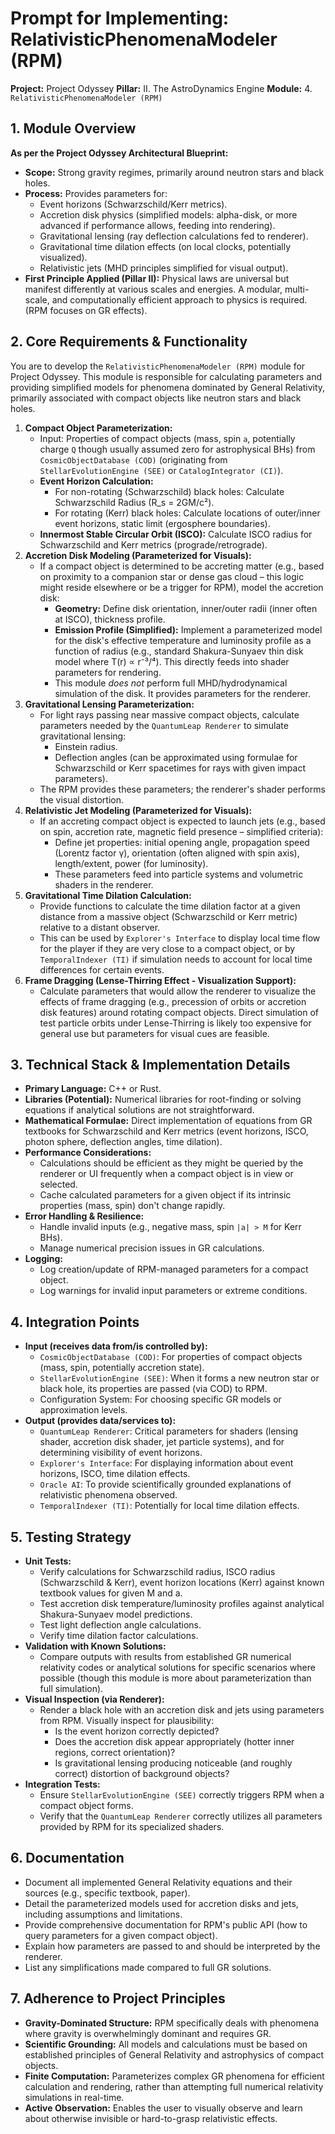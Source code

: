 # Prompt for Implementing: RelativisticPhenomenaModeler (RPM)

**Project:** Project Odyssey
**Pillar:** II. The AstroDynamics Engine
**Module:** 4. `RelativisticPhenomenaModeler (RPM)`

## 1. Module Overview

**As per the Project Odyssey Architectural Blueprint:**

* **Scope:** Strong gravity regimes, primarily around neutron stars and black holes.
* **Process:** Provides parameters for:
    * Event horizons (Schwarzschild/Kerr metrics).
    * Accretion disk physics (simplified models: alpha-disk, or more advanced if performance allows, feeding into rendering).
    * Gravitational lensing (ray deflection calculations fed to renderer).
    * Gravitational time dilation effects (on local clocks, potentially visualized).
    * Relativistic jets (MHD principles simplified for visual output).
* **First Principle Applied (Pillar II):** Physical laws are universal but manifest differently at various scales and energies. A modular, multi-scale, and computationally efficient approach to physics is required. (RPM focuses on GR effects).

## 2. Core Requirements & Functionality

You are to develop the `RelativisticPhenomenaModeler (RPM)` module for Project Odyssey. This module is responsible for calculating parameters and providing simplified models for phenomena dominated by General Relativity, primarily associated with compact objects like neutron stars and black holes.

1.  **Compact Object Parameterization:**
    * Input: Properties of compact objects (mass, spin `a`, potentially charge `Q` though usually assumed zero for astrophysical BHs) from `CosmicObjectDatabase (COD)` (originating from `StellarEvolutionEngine (SEE)` or `CatalogIntegrator (CI)`).
    * **Event Horizon Calculation:**
        * For non-rotating (Schwarzschild) black holes: Calculate Schwarzschild Radius (R\_s = 2GM/c²).
        * For rotating (Kerr) black holes: Calculate locations of outer/inner event horizons, static limit (ergosphere boundaries).
    * **Innermost Stable Circular Orbit (ISCO):** Calculate ISCO radius for Schwarzschild and Kerr metrics (prograde/retrograde).
2.  **Accretion Disk Modeling (Parameterized for Visuals):**
    * If a compact object is determined to be accreting matter (e.g., based on proximity to a companion star or dense gas cloud – this logic might reside elsewhere or be a trigger for RPM), model the accretion disk:
        * **Geometry:** Define disk orientation, inner/outer radii (inner often at ISCO), thickness profile.
        * **Emission Profile (Simplified):** Implement a parameterized model for the disk's effective temperature and luminosity profile as a function of radius (e.g., standard Shakura-Sunyaev thin disk model where T(r) ∝ r⁻³/⁴). This directly feeds into shader parameters for rendering.
        * This module *does not* perform full MHD/hydrodynamical simulation of the disk. It provides parameters for the renderer.
3.  **Gravitational Lensing Parameterization:**
    * For light rays passing near massive compact objects, calculate parameters needed by the `QuantumLeap Renderer` to simulate gravitational lensing:
        * Einstein radius.
        * Deflection angles (can be approximated using formulae for Schwarzschild or Kerr spacetimes for rays with given impact parameters).
    * The RPM provides these parameters; the renderer's shader performs the visual distortion.
4.  **Relativistic Jet Modeling (Parameterized for Visuals):**
    * If an accreting compact object is expected to launch jets (e.g., based on spin, accretion rate, magnetic field presence – simplified criteria):
        * Define jet properties: initial opening angle, propagation speed (Lorentz factor γ), orientation (often aligned with spin axis), length/extent, power (for luminosity).
        * These parameters feed into particle systems and volumetric shaders in the renderer.
5.  **Gravitational Time Dilation Calculation:**
    * Provide functions to calculate the time dilation factor at a given distance from a massive object (Schwarzschild or Kerr metric) relative to a distant observer.
    * This can be used by `Explorer's Interface` to display local time flow for the player if they are very close to a compact object, or by `TemporalIndexer (TI)` if simulation needs to account for local time differences for certain events.
6.  **Frame Dragging (Lense-Thirring Effect - Visualization Support):**
    * Calculate parameters that would allow the renderer to visualize the effects of frame dragging (e.g., precession of orbits or accretion disk features) around rotating compact objects. Direct simulation of test particle orbits under Lense-Thirring is likely too expensive for general use but parameters for visual cues are feasible.

## 3. Technical Stack & Implementation Details

* **Primary Language:** C++ or Rust.
* **Libraries (Potential):** Numerical libraries for root-finding or solving equations if analytical solutions are not straightforward.
* **Mathematical Formulae:** Direct implementation of equations from GR textbooks for Schwarzschild and Kerr metrics (event horizons, ISCO, photon sphere, deflection angles, time dilation).
* **Performance Considerations:**
    * Calculations should be efficient as they might be queried by the renderer or UI frequently when a compact object is in view or selected.
    * Cache calculated parameters for a given object if its intrinsic properties (mass, spin) don't change rapidly.
* **Error Handling & Resilience:**
    * Handle invalid inputs (e.g., negative mass, spin `|a| > M` for Kerr BHs).
    * Manage numerical precision issues in GR calculations.
* **Logging:**
    * Log creation/update of RPM-managed parameters for a compact object.
    * Log warnings for invalid input parameters or extreme conditions.

## 4. Integration Points

* **Input (receives data from/is controlled by):**
    * `CosmicObjectDatabase (COD)`: For properties of compact objects (mass, spin, potentially accretion state).
    * `StellarEvolutionEngine (SEE)`: When it forms a new neutron star or black hole, its properties are passed (via COD) to RPM.
    * Configuration System: For choosing specific GR models or approximation levels.
* **Output (provides data/services to):**
    * `QuantumLeap Renderer`: Critical parameters for shaders (lensing shader, accretion disk shader, jet particle systems), and for determining visibility of event horizons.
    * `Explorer's Interface`: For displaying information about event horizons, ISCO, time dilation effects.
    * `Oracle AI`: To provide scientifically grounded explanations of relativistic phenomena observed.
    * `TemporalIndexer (TI)`: Potentially for local time dilation effects.

## 5. Testing Strategy

* **Unit Tests:**
    * Verify calculations for Schwarzschild radius, ISCO radius (Schwarzschild & Kerr), event horizon locations (Kerr) against known textbook values for given M and a.
    * Test accretion disk temperature/luminosity profiles against analytical Shakura-Sunyaev model predictions.
    * Test light deflection angle calculations.
    * Verify time dilation factor calculations.
* **Validation with Known Solutions:**
    * Compare outputs with results from established GR numerical relativity codes or analytical solutions for specific scenarios where possible (though this module is more about parameterization than full simulation).
* **Visual Inspection (via Renderer):**
    * Render a black hole with an accretion disk and jets using parameters from RPM. Visually inspect for plausibility:
        * Is the event horizon correctly depicted?
        * Does the accretion disk appear appropriately (hotter inner regions, correct orientation)?
        * Is gravitational lensing producing noticeable (and roughly correct) distortion of background objects?
* **Integration Tests:**
    * Ensure `StellarEvolutionEngine (SEE)` correctly triggers RPM when a compact object forms.
    * Verify that the `QuantumLeap Renderer` correctly utilizes all parameters provided by RPM for its specialized shaders.

## 6. Documentation

* Document all implemented General Relativity equations and their sources (e.g., specific textbook, paper).
* Detail the parameterized models used for accretion disks and jets, including assumptions and limitations.
* Provide comprehensive documentation for RPM's public API (how to query parameters for a given compact object).
* Explain how parameters are passed to and should be interpreted by the renderer.
* List any simplifications made compared to full GR solutions.

## 7. Adherence to Project Principles

* **Gravity-Dominated Structure:** RPM specifically deals with phenomena where gravity is overwhelmingly dominant and requires GR.
* **Scientific Grounding:** All models and calculations must be based on established principles of General Relativity and astrophysics of compact objects.
* **Finite Computation:** Parameterizes complex GR phenomena for efficient calculation and rendering, rather than attempting full numerical relativity simulations in real-time.
* **Active Observation:** Enables the user to visually observe and learn about otherwise invisible or hard-to-grasp relativistic effects.